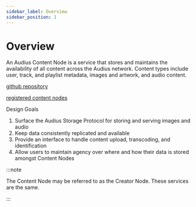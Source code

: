 ```yaml
---
sidebar_label: Overview
sidebar_position: 1
---
```


# Overview

An Audius Content Node is a service that stores and maintains the availability of all content across the Audius network.
Content types include user, track, and playlist metadata, images and artwork, and audio content.

[github repository](https://github.com/AudiusProject/apps/tree/main/creator-node)

[registered content nodes](https://dashboard.audius.org/#/services/content-node)

Design Goals

1. Surface the Audius Storage Protocol for storing and serving images and audio
2. Keep data consistently replicated and available
3. Provide an interface to handle content upload, transcoding, and identification
4. Allow users to maintain agency over where and how their data is stored amongst Content Nodes

:::note

The Content Node may be referred to as the Creator Node. These services are the same.

:::
